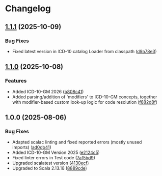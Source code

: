 # Changelog

## [1.1.1](https://github.com/dnpm-dip/icd-catalogs/compare/v1.1.0...v1.1.1) (2025-10-09)


### Bug Fixes

* Fixed latest version in ICD-10 catalog Loader from classpath ([d9a78e3](https://github.com/dnpm-dip/icd-catalogs/commit/d9a78e34b43ffdd73c76048744c0e738136798ff))

## [1.1.0](https://github.com/dnpm-dip/icd-catalogs/compare/v1.0.0...v1.1.0) (2025-10-08)


### Features

* Added ICD-10-GM 2026 ([b808c41](https://github.com/dnpm-dip/icd-catalogs/commit/b808c411ccd5e4130551c4e6a50937223cbffdf9))
* Added parsing/addition of 'modifiers' to ICD-10-GM concepts, together with modifier-based custom look-up logic for code resolution ([f882d8f](https://github.com/dnpm-dip/icd-catalogs/commit/f882d8f66df5ca3d244a8b59088085397fb45a41))

## 1.0.0 (2025-08-06)


### Bug Fixes

* Adapted scalac linting and fixed reported errors (mostly unused imports) ([ad0db41](https://github.com/dnpm-dip/icd-catalogs/commit/ad0db413eec729a572322ecc9c9070515e647a7a))
* Added ICD-10-GM Version 2025 ([e2124c5](https://github.com/dnpm-dip/icd-catalogs/commit/e2124c53dd30d8a25b6ae6f84626e367c87506f4))
* Fixed linter errors in Test code ([7af5bd9](https://github.com/dnpm-dip/icd-catalogs/commit/7af5bd96dbd3d59f637213136301534d31584935))
* Upgraded scalatest version ([4130ecf](https://github.com/dnpm-dip/icd-catalogs/commit/4130ecf456a0ed394e3706543b6d9443ccefdc15))
* Upgraded to Scala 2.13.16 ([8889cde](https://github.com/dnpm-dip/icd-catalogs/commit/8889cde101962a69b7a1eb8ae23e0d15904a9d62))
